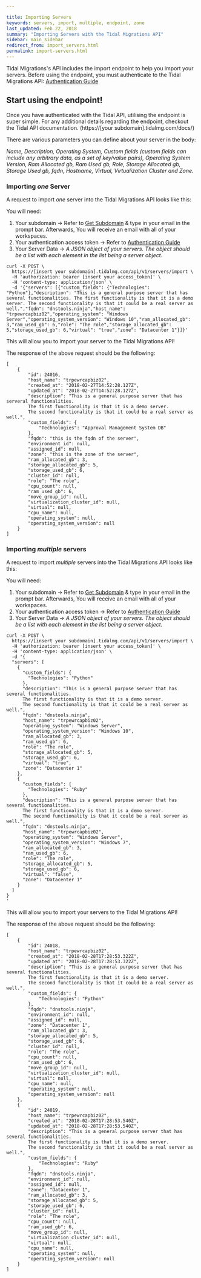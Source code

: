 ```yaml
---

title: Importing Servers
keywords: servers, import, multiple, endpoint, zone
last_updated: Feb 22, 2018
summary: "Importing Servers with the Tidal Migrations API"
sidebar: main_sidebar
redirect_from: import_servers.html
permalink: import-servers.html
---
```


Tidal Migrations's API includes the import endpoint to help you import your servers.
Before using the endpoint, you must authenticate to the Tidal Migrations API:
[Authentication Guide](index.html)

## Start using the endpoint!

Once you have authenticated with the Tidal API, utilising the endpoint is super simple.
For any additional details regarding the endpoint, checkout the Tidal API documentation.
(https://[your subdomain].tidalmg.com/docs/)

There are various parameters you can define about your server in the body:

*Name, Description, Operating System, Custom fields (custom fields can include any arbitrary data, as a set of key/value pairs), Operating System Version, Ram Allocated gb, Ram Used gb,
Role, Storage Allocated gb, Storage Used gb, fqdn, Hostname, Virtual, Virtualization Cluster and Zone.*

### Importing *one* Server

A request to import *one* server into the Tidal Migrations API looks like this:

You will need:

1. Your subdomain -> Refer to [Get Subdomain](https://get.tidalmg.com/workspaces) & type in your email in the prompt bar. Afterwards, You will receive an email with all of your workspaces.
2. Your authentication access token -> Refer to [Authentication Guide](index.html)
3. Your Server Data -> *A JSON object of your servers. The object should be a list with each element in the list being a server object.*

```
curl -X POST \
  https://[insert your subdomain].tidalmg.com/api/v1/servers/import \
  -H 'authorization: bearer [insert your access_token]' \
  -H 'content-type: application/json' \
  -d '{"servers": [{"custom_fields": {"Technologies": "Python"},"description": "This is a general purpose server that has several functionalities. The first functionality is that it is a demo server. The second functionality is that it could be a real server as well.","fqdn": "dnstools.ninja","host_name": "trpewrcapbiz02","operating_system": "Windows Server","operating_system_version": "Windows 10","ram_allocated_gb": 3,"ram_used_gb": 6,"role": "The role","storage_allocated_gb": 5,"storage_used_gb": 6,"virtual": "true","zone": "Datacenter 1"}]}'
```

This will allow you to import your server to the Tidal Migrations API!

The response of the above request should be the following:

```
[
    {
        "id": 24016,
        "host_name": "trpewrcapbiz02",
        "created_at": "2018-02-27T14:52:28.127Z",
        "updated_at": "2018-02-27T14:52:28.127Z",
        "description": "This is a general purpose server that has serveral functionalities.
        The first functionality is that it is a demo server.
        The second functionality is that it could be a real server as well.",
        "custom_fields": {
            "Technologies": "Approval Management System DB"
        },
        "fqdn": "this is the fqdn of the server",
        "environment_id": null,
        "assigned_id": null,
        "zone": "this is the zone of the server",
        "ram_allocated_gb": 3,
        "storage_allocated_gb": 5,
        "storage_used_gb": 6,
        "cluster_id": null,
        "role": "The role",
        "cpu_count": null,
        "ram_used_gb": 6,
        "move_group_id": null,
        "virtualization_cluster_id": null,
        "virtual": null,
        "cpu_name": null,
        "operating_system": null,
        "operating_system_version": null
    }
]

```
### Importing *multiple* servers

A request to import *multiple* servers into the Tidal Migrations API looks like this:

You will need:

1. Your subdomain -> Refer to [Get Subdomain](https://get.tidalmg.com/workspaces) & type in your email in the prompt bar. Afterwards, You will receive an email with all of your workspaces.
2. Your authentication access token -> Refer to [Authentication Guide](index.html)
3. Your Server Data -> *A JSON object of your servers. The object should be a list with each element in the list being a server object.*

```
curl -X POST \
  https://[insert your subdomain].tidalmg.com/api/v1/servers/import \
  -H 'authorization: bearer [insert your access_token]' \
  -H 'content-type: application/json' \
  -d '{
  "servers": [
    {
      "custom_fields": {
        "Technologies": "Python"
      },
      "description": "This is a general purpose server that has several functionalities.
      The first functionality is that it is a demo server.
      The second functionality is that it could be a real server as well.",
      "fqdn": "dnstools.ninja",
      "host_name": "trpewrcapbiz02",
      "operating_system": "Windows Server",
      "operating_system_version": "Windows 10",
      "ram_allocated_gb": 3,
      "ram_used_gb": 6,
      "role": "The role",
      "storage_allocated_gb": 5,
      "storage_used_gb": 6,
      "virtual": "true",
      "zone": "Datacenter 1"
    },
    {
      "custom_fields": {
        "Technologies": "Ruby"
      },
      "description": "This is a general purpose server that has several functionalities.
      The first functionality is that it is a demo server.
      The second functionality is that it could be a real server as well.",
      "fqdn": "dnstools.ninja",
      "host_name": "trpewrcapbiz02",
      "operating_system": "Windows Server",
      "operating_system_version": "Windows 7",
      "ram_allocated_gb": 3,
      "ram_used_gb": 6,
      "role": "The role",
      "storage_allocated_gb": 5,
      "storage_used_gb": 6,
      "virtual": "false",
      "zone": "Datacenter 1"
    }
  ]
}
'
```

This will allow you to import your servers to the Tidal Migrations API!

The response of the above request should be the following:

```
[
    {
        "id": 24018,
        "host_name": "trpewrcapbiz02",
        "created_at": "2018-02-28T17:28:53.322Z",
        "updated_at": "2018-02-28T17:28:53.322Z",
        "description": "This is a general purpose server that has several functionalities.
        The first functionality is that it is a demo server.
        The second functionality is that it could be a real server as well.",
        "custom_fields": {
            "Technologies": "Python"
        },
        "fqdn": "dnstools.ninja",
        "environment_id": null,
        "assigned_id": null,
        "zone": "Datacenter 1",
        "ram_allocated_gb": 3,
        "storage_allocated_gb": 5,
        "storage_used_gb": 6,
        "cluster_id": null,
        "role": "The role",
        "cpu_count": null,
        "ram_used_gb": 6,
        "move_group_id": null,
        "virtualization_cluster_id": null,
        "virtual": null,
        "cpu_name": null,
        "operating_system": null,
        "operating_system_version": null
    },
    {
        "id": 24019,
        "host_name": "trpewrcapbiz02",
        "created_at": "2018-02-28T17:28:53.540Z",
        "updated_at": "2018-02-28T17:28:53.540Z",
        "description": "This is a general purpose server that has several functionalities.
        The first functionality is that it is a demo server.
        The second functionality is that it could be a real server as well.",
        "custom_fields": {
            "Technologies": "Ruby"
        },
        "fqdn": "dnstools.ninja",
        "environment_id": null,
        "assigned_id": null,
        "zone": "Datacenter 1",
        "ram_allocated_gb": 3,
        "storage_allocated_gb": 5,
        "storage_used_gb": 6,
        "cluster_id": null,
        "role": "The role",
        "cpu_count": null,
        "ram_used_gb": 6,
        "move_group_id": null,
        "virtualization_cluster_id": null,
        "virtual": null,
        "cpu_name": null,
        "operating_system": null,
        "operating_system_version": null
    }
]
```
